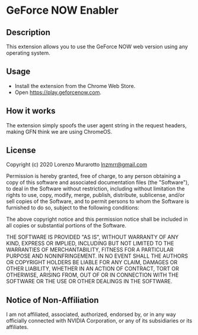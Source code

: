 # GeForce NOW Enabler

## Description
This extension allows you to use the GeForce NOW web version using any operating system.

## Usage
- Install the extension from the Chrome Web Store.
- Open https://play.geforcenow.com.

## How it works
The extension simply spoofs the user agent string in the request headers, making GFN think we are using ChromeOS.

## License
Copyright (c) 2020 Lorenzo Murarotto <lnzmrr@gmail.com>

Permission is hereby granted, free of charge, to any person
obtaining a copy of this software and associated documentation
files (the "Software"), to deal in the Software without
restriction, including without limitation the rights to use,
copy, modify, merge, publish, distribute, sublicense, and/or sell
copies of the Software, and to permit persons to whom the
Software is furnished to do so, subject to the following
conditions:

The above copyright notice and this permission notice shall be
included in all copies or substantial portions of the Software.

THE SOFTWARE IS PROVIDED "AS IS", WITHOUT WARRANTY OF ANY KIND,
EXPRESS OR IMPLIED, INCLUDING BUT NOT LIMITED TO THE WARRANTIES
OF MERCHANTABILITY, FITNESS FOR A PARTICULAR PURPOSE AND
NONINFRINGEMENT. IN NO EVENT SHALL THE AUTHORS OR COPYRIGHT
HOLDERS BE LIABLE FOR ANY CLAIM, DAMAGES OR OTHER LIABILITY,
WHETHER IN AN ACTION OF CONTRACT, TORT OR OTHERWISE, ARISING
FROM, OUT OF OR IN CONNECTION WITH THE SOFTWARE OR THE USE OR
OTHER DEALINGS IN THE SOFTWARE.

## Notice of Non-Affiliation
I am not affiliated, associated, authorized, endorsed by, or in any way officially connected with NVIDIA Corporation, or any of its subsidiaries or its affiliates.

